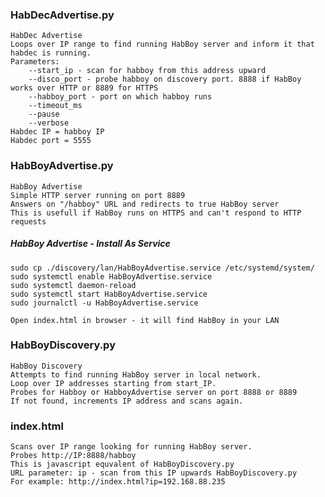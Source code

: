 ### HabDecAdvertise.py
	HabDec Advertise
	Loops over IP range to find running HabBoy server and inform it that habdec is running.
	Parameters:
		--start_ip - scan for habboy from this address upward
		--disco_port - probe habboy on discovery port. 8888 if HabBoy works over HTTP or 8889 for HTTPS
		--habboy_port - port on which habboy runs
		--timeout_ms
		--pause
		--verbose
	Habdec IP = habboy IP
	Habdec port = 5555

### HabBoyAdvertise.py
	HabBoy Advertise
	Simple HTTP server running on port 8889
	Answers on "/habboy" URL and redirects to true HabBoy server
	This is usefull if HabBoy runs on HTTPS and can't respond to HTTP requests

##### HabBoy Advertise - Install As Service
	sudo cp ./discovery/lan/HabBoyAdvertise.service /etc/systemd/system/
	sudo systemctl enable HabBoyAdvertise.service
	sudo systemctl daemon-reload
	sudo systemctl start HabBoyAdvertise.service
	sudo journalctl -u HabBoyAdvertise.service

	Open index.html in browser - it will find HabBoy in your LAN


### HabBoyDiscovery.py
	HabBoy Discovery
	Attempts to find running HabBoy server in local network.
	Loop over IP addresses starting from start_IP.
	Probes for Habboy or HabboyAdvertise server on port 8888 or 8889
	If not found, increments IP address and scans again.

### index.html
	Scans over IP range looking for running HabBoy server.
	Probes http://IP:8888/habboy
	This is javascript equvalent of HabBoyDiscovery.py
	URL parameter: ip - scan from this IP upwards HabBoyDiscovery.py
	For example: http://index.html?ip=192.168.88.235